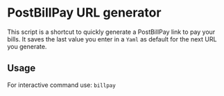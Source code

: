 # PostBillPay URL generator

This script is a shortcut to quickly generate a PostBillPay link to pay your bills. It saves the last value you enter in a `Yaml` as default for the next URL you generate.

## Usage

For interactive command use:
`billpay`